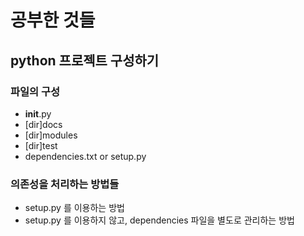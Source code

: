 # 공부한 것들

## python 프로젝트 구성하기

### 파일의 구성

- __init__.py
- [dir]docs
- [dir]modules
- [dir]test
- dependencies.txt or setup.py


### 의존성을 처리하는 방법들

- setup.py 를 이용하는 방법
- setup.py 를 이용하지 않고, dependencies 파일을 별도로 관리하는 방법
